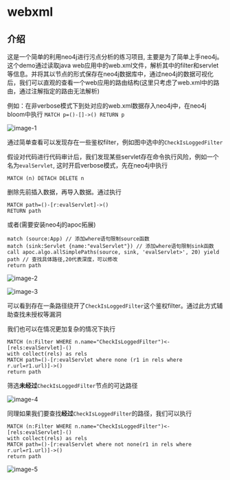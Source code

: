# webxml
## 介绍
这是一个简单的利用neo4j进行污点分析的练习项目, 主要是为了简单上手neo4j。 这个demo通过读取java web应用中的web.xml文件，解析其中的filter和servlet等信息。并将其以节点的形式保存在neo4j数据库中，通过neo4j的数据可视化后，我们可以直观的查看一个web应用的路由结构(这里只考虑了web.xml中的路由，通过注解指定的路由无法解析)

例如：在非verbose模式下到处对应的web.xml数据存入neo4j中，在neo4j bloom中执行
`MATCH p=()-[]->() RETURN p`

![image-1](https://github.com/zwh-china/webxml/raw/master/img/1.png)

通过简单查看可以发现存在一些鉴权filter，例如图中选中的`CheckIsLoggedFilter`

假设对代码进行代码审计后，我们发现某些servlet存在命令执行风险，例如一个名为`evalServlet`, 这时开启verbose模式，先在neo4j中执行

```neo4j
MATCH (n) DETACH DELETE n
```

删除先前插入数据，再导入数据。通过执行

```neo4j
MATCH path=()-[r:evalServlet]->()
RETURN path
```

或者(需要安装neo4j的apoc拓展)

```neo4j
match (source:App) // 添加where语句限制source函数
match (sink:Servlet {name:"evalServlet"}) // 添加where语句限制sink函数
call apoc.algo.allSimplePaths(source, sink, 'evalServlet>', 20) yield path // 查找具体路径,20代表深度，可以修改
return path
```

![image-2](https://github.com/zwh-china/webxml/raw/master/img/2.png)

![image-3](https://github.com/zwh-china/webxml/raw/master/img/img/3.png)

可以看到存在一条路径绕开了`CheckIsLoggedFilter`这个鉴权filter。通过此方式辅助查找未授权等漏洞

我们也可以在情况更加复杂的情况下执行

```neo4j
MATCH (n:Filter WHERE n.name="CheckIsLoggedFilter")<-[rels:evalServlet]-()
with collect(rels) as rels
MATCH path=()-[r:evalServlet where none (r1 in rels where r.url=r1.url)]->()
return path
```

筛选**未经过**`CheckIsLoggedFilter`节点的可达路径

![image-4](https://github.com/zwh-china/webxml/raw/master/img/4.png)

同理如果我们要查找**经过**`CheckIsLoggedFilter`的路径，我们可以执行

```neo4j
MATCH (n:Filter WHERE n.name="CheckIsLoggedFilter")<-[rels:evalServlet]-()
with collect(rels) as rels
MATCH path=()-[r:evalServlet where not none(r1 in rels where r.url=r1.url)]->()
return path
```

![image-5](https://github.com/zwh-china/webxml/raw/master/img/5.png)
